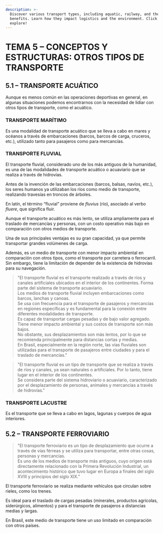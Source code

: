 ```yaml
---
description: >-
  Discover various transport types, including aquatic, railway, and their
  benefits. Learn how they impact logistics and the environment. Click to
  explore!
---
```

# TEMA 5 – CONCEPTOS Y ESTRUCTURAS: OTROS TIPOS DE TRANSPORTE  

## 5.1 – TRANSPORTE ACUÁTICO  

Aunque es menos común en las operaciones deportivas en general, en algunas situaciones podemos encontrarnos con la necesidad de lidiar con otros tipos de transporte, como el acuático.  

### **TRANSPORTE MARÍTIMO**  
Es una modalidad de transporte acuático que se lleva a cabo en mares y océanos a través de embarcaciones (barcos, barcos de carga, cruceros, etc.), utilizado tanto para pasajeros como para mercancías.  

### **TRANSPORTE FLUVIAL**  
El transporte fluvial, considerado uno de los más antiguos de la humanidad, es una de las modalidades de transporte acuático o acuaviario que se realiza a través de hidrovías.  

Antes de la invención de las embarcaciones (barcos, balsas, navíos, etc.), los seres humanos ya utilizaban los ríos como medio de transporte, realizando travesías en troncos de árboles.  

En latín, el término “fluvial” proviene de *fluvius* (río), asociado al verbo *fluere*, que significa fluir.  

Aunque el transporte acuático es más lento, se utiliza ampliamente para el traslado de mercancías y personas, con un costo operativo más bajo en comparación con otros medios de transporte.  

Una de sus principales ventajas es su gran capacidad, ya que permite transportar grandes volúmenes de carga.  

Además, es un medio de transporte con menor impacto ambiental en comparación con otros tipos, como el transporte por carretera o ferrocarril. Sin embargo, tiene la limitación de depender de la existencia de hidrovías para su navegación.  

> "El transporte fluvial es el transporte realizado a través de ríos y canales artificiales ubicados en el interior de los continentes. Forma parte del sistema de transporte acuaviario.  
> Los medios de transporte fluvial incluyen embarcaciones como barcos, lanchas y canoas.  
> Se usa con frecuencia para el transporte de pasajeros y mercancías en regiones específicas y es fundamental para la conexión entre diferentes modalidades de transporte.  
> Es capaz de transportar cargas pesadas y de bajo valor agregado.  
> Tiene menor impacto ambiental y sus costos de transporte son más bajos.  
> No obstante, sus desplazamientos son más lentos, por lo que se recomienda principalmente para distancias cortas y medias.  
> En Brasil, especialmente en la región norte, las vías fluviales son utilizadas para el transporte de pasajeros entre ciudades y para el traslado de mercancías."  

> "El transporte fluvial es un tipo de transporte que se realiza a través de ríos y canales, ya sean naturales o artificiales. Por lo tanto, tiene lugar en el interior de los continentes.  
> Se considera parte del sistema hidroviario o acuaviario, caracterizado por el desplazamiento de personas, animales y mercancías a través de hidrovías."  

### **TRANSPORTE LACUSTRE**  
Es el transporte que se lleva a cabo en lagos, lagunas y cuerpos de agua interiores.  

## 5.2 – TRANSPORTE FERROVIARIO  

> "El transporte ferroviario es un tipo de desplazamiento que ocurre a través de vías férreas y se utiliza para transportar, entre otras cosas, personas y mercancías.  
> Es uno de los medios de transporte más antiguos, cuyo origen está directamente relacionado con la Primera Revolución Industrial, un acontecimiento histórico que tuvo lugar en Europa a finales del siglo XVIII y principios del siglo XIX."  

El transporte ferroviario se realiza mediante vehículos que circulan sobre rieles, como los trenes.  

Es ideal para el traslado de cargas pesadas (minerales, productos agrícolas, siderúrgicos, alimentos) y para el transporte de pasajeros a distancias medias y largas.  

En Brasil, este medio de transporte tiene un uso limitado en comparación con otros países.